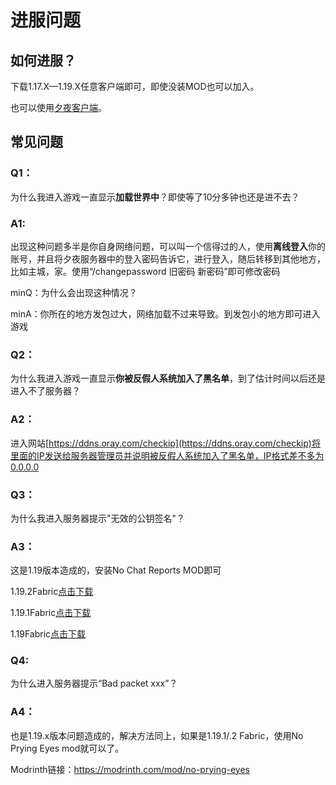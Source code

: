 # 进服问题

## 如何进服？

下载1.17.X—1.19.X任意客户端即可，即使没装MOD也可以加入。

也可以使用[夕夜客户端](modpack.md)。

## 常见问题

### Q1：

为什么我进入游戏一直显示**加载世界中**？即使等了10分多钟也还是进不去？

### A1:

出现这种问题多半是你自身网络问题，可以叫一个信得过的人，使用**离线登入**你的账号，并且将夕夜服务器中的登入密码告诉它，进行登入，随后转移到其他地方，比如主城，家。使用“/changepassword 旧密码 新密码”即可修改密码

minQ：为什么会出现这种情况？

minA：你所在的地方发包过大，网络加载不过来导致。到发包小的地方即可进入游戏

### Q2：

为什么我进入游戏一直显示**你被反假人系统加入了黑名单**，到了估计时间以后还是进入不了服务器？

### A2：

进入网站[https://ddns.oray.com/checkip](https://ddns.oray.com/checkip)将里面的IP发送给服务器管理员并说明被反假人系统加入了黑名单，IP格式差不多为0.0.0.0

### Q3：

为什么我进入服务器提示"无效的公钥签名"？

### A3：

这是1.19版本造成的，安装No Chat Reports MOD即可

1.19.2Fabric[点击下载](https://tangbao-1301296093.cos.ap-shanghai.myqcloud.com/xiye/resourcepack/NoChatReports-FABRIC-1.19.2-v1.10.2.jar)

1.19.1Fabric[点击下载](https://tangbao-1301296093.cos.ap-shanghai.myqcloud.com/xiye/resourcepack/NoChatReports-FABRIC-1.19.1-v1.8.4.jar)

1.19Fabric[点击下载](https://tangbao-1301296093.cos.ap-shanghai.myqcloud.com/xiye/resourcepack/NoChatReports-FABRIC-1.19-v1.2.3.jar)

### Q4:

为什么进入服务器提示“Bad packet xxx”？

### A4：

也是1.19.x版本问题造成的，解决方法同上，如果是1.19.1/.2 Fabric，使用No Prying Eyes mod就可以了。

Modrinth链接：https://modrinth.com/mod/no-prying-eyes